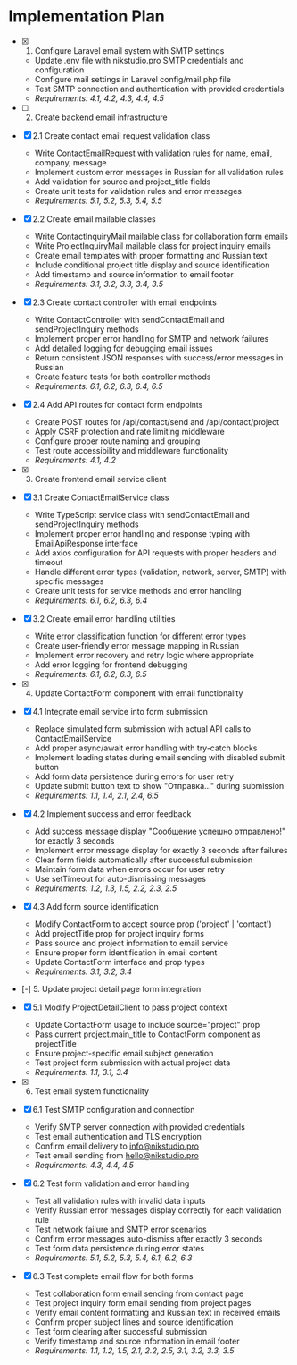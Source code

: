 # Implementation Plan

- [x] 1. Configure Laravel email system with SMTP settings









  - Update .env file with nikstudio.pro SMTP credentials and configuration
  - Configure mail settings in Laravel config/mail.php file
  - Test SMTP connection and authentication with provided credentials
  - _Requirements: 4.1, 4.2, 4.3, 4.4, 4.5_

- [ ] 2. Create backend email infrastructure





- [x] 2.1 Create contact email request validation class


  - Write ContactEmailRequest with validation rules for name, email, company, message
  - Implement custom error messages in Russian for all validation rules
  - Add validation for source and project_title fields
  - Create unit tests for validation rules and error messages
  - _Requirements: 5.1, 5.2, 5.3, 5.4, 5.5_

- [x] 2.2 Create email mailable classes



  - Write ContactInquiryMail mailable class for collaboration form emails
  - Write ProjectInquiryMail mailable class for project inquiry emails
  - Create email templates with proper formatting and Russian text
  - Include conditional project title display and source identification
  - Add timestamp and source information to email footer
  - _Requirements: 3.1, 3.2, 3.3, 3.4, 3.5_

- [x] 2.3 Create contact controller with email endpoints



  - Write ContactController with sendContactEmail and sendProjectInquiry methods
  - Implement proper error handling for SMTP and network failures
  - Add detailed logging for debugging email issues
  - Return consistent JSON responses with success/error messages in Russian
  - Create feature tests for both controller methods
  - _Requirements: 6.1, 6.2, 6.3, 6.4, 6.5_

- [x] 2.4 Add API routes for contact form endpoints



  - Create POST routes for /api/contact/send and /api/contact/project
  - Apply CSRF protection and rate limiting middleware
  - Configure proper route naming and grouping
  - Test route accessibility and middleware functionality
  - _Requirements: 4.1, 4.2_

- [x] 3. Create frontend email service client





- [x] 3.1 Create ContactEmailService class


  - Write TypeScript service class with sendContactEmail and sendProjectInquiry methods
  - Implement proper error handling and response typing with EmailApiResponse interface
  - Add axios configuration for API requests with proper headers and timeout
  - Handle different error types (validation, network, server, SMTP) with specific messages
  - Create unit tests for service methods and error handling
  - _Requirements: 6.1, 6.2, 6.3, 6.4_

- [x] 3.2 Create email error handling utilities


  - Write error classification function for different error types
  - Create user-friendly error message mapping in Russian
  - Implement error recovery and retry logic where appropriate
  - Add error logging for frontend debugging
  - _Requirements: 6.1, 6.2, 6.3, 6.5_

- [x] 4. Update ContactForm component with email functionality





- [x] 4.1 Integrate email service into form submission


  - Replace simulated form submission with actual API calls to ContactEmailService
  - Add proper async/await error handling with try-catch blocks
  - Implement loading states during email sending with disabled submit button
  - Add form data persistence during errors for user retry
  - Update submit button text to show "Отправка..." during submission
  - _Requirements: 1.1, 1.4, 2.1, 2.4, 6.5_

- [x] 4.2 Implement success and error feedback


  - Add success message display "Сообщение успешно отправлено!" for exactly 3 seconds
  - Implement error message display for exactly 3 seconds after failures
  - Clear form fields automatically after successful submission
  - Maintain form data when errors occur for user retry
  - Use setTimeout for auto-dismissing messages
  - _Requirements: 1.2, 1.3, 1.5, 2.2, 2.3, 2.5_

- [x] 4.3 Add form source identification


  - Modify ContactForm to accept source prop ('project' | 'contact')
  - Add projectTitle prop for project inquiry forms
  - Pass source and project information to email service
  - Ensure proper form identification in email content
  - Update ContactForm interface and prop types
  - _Requirements: 3.1, 3.2, 3.4_

- [-] 5. Update project detail page form integration


- [x] 5.1 Modify ProjectDetailClient to pass project context



  - Update ContactForm usage to include source="project" prop
  - Pass current project.main_title to ContactForm component as projectTitle
  - Ensure project-specific email subject generation
  - Test project form submission with actual project data
  - _Requirements: 1.1, 3.1, 3.4_

- [x] 6. Test email system functionality




- [x] 6.1 Test SMTP configuration and connection



  - Verify SMTP server connection with provided credentials
  - Test email authentication and TLS encryption
  - Confirm email delivery to info@nikstudio.pro
  - Test email sending from hello@nikstudio.pro
  - _Requirements: 4.3, 4.4, 4.5_

- [x] 6.2 Test form validation and error handling


  - Test all validation rules with invalid data inputs
  - Verify Russian error messages display correctly for each validation rule
  - Test network failure and SMTP error scenarios
  - Confirm error messages auto-dismiss after exactly 3 seconds
  - Test form data persistence during error states
  - _Requirements: 5.1, 5.2, 5.3, 5.4, 6.1, 6.2, 6.3_

- [x] 6.3 Test complete email flow for both forms


  - Test collaboration form email sending from contact page
  - Test project inquiry form email sending from project pages
  - Verify email content formatting and Russian text in received emails
  - Confirm proper subject lines and source identification
  - Test form clearing after successful submission
  - Verify timestamp and source information in email footer
  - _Requirements: 1.1, 1.2, 1.5, 2.1, 2.2, 2.5, 3.1, 3.2, 3.3, 3.5_